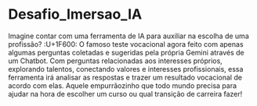 # Desafio_Imersao_IA
Imagine contar com uma ferramenta de IA para auxiliar na escolha de uma profissão? :U+1F600: O famoso teste vocacional agora feito com apenas algumas perguntas coletadas e sugeridas pela própria Gemini através de um Chatbot. Com perguntas relacionadas aos interesses próprios, explorando talentos, conectando valores e interesses profissionais, essa ferramenta irá analisar as respostas e trazer um resultado vocacional de acordo com elas. Aquele empurrãozinho que todo mundo precisa para ajudar na hora de escolher um curso ou qual transição de carreira fazer!
